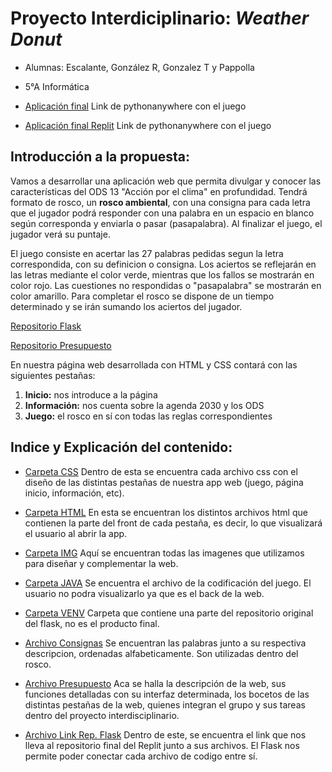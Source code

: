 # Proyecto Interdiciplinario: _Weather Donut_

- Alumnas: Escalante, González R, Gonzalez T y Pappolla  

- 5°A Informática  

- [Aplicación final](http://spappolla.pythonanywhere.com/)
  Link de pythonanywhere con el juego
  
- [Aplicación final Replit](https://Flask-Rosco.melina-micaelam.repl.co)
  Link de pythonanywhere con el juego


## Introducción a la propuesta:

Vamos a desarrollar una aplicación web que permita divulgar y conocer las características del ODS 13 "Acción por el clima" en profundidad. Tendrá formato de rosco, un **rosco ambiental**, con una consigna para cada letra que el jugador podrá responder con una palabra en un espacio en blanco según corresponda y enviarla o pasar
(pasapalabra). 
Al finalizar el juego, el jugador verá su puntaje.

El juego consiste en acertar las 27 palabras pedidas segun la letra correspondida, con su definicion o consigna.
Los aciertos se reflejarán en las letras mediante el color verde, mientras que los fallos se mostrarán en color rojo. Las cuestiones no respondidas o "pasapalabra" 
se mostrarán en color amarillo.
Para completar el rosco se dispone de un tiempo determinado y se irán sumando los aciertos del jugador.



[Repositorio Flask](https://github.com/PioIX/Flask-G15)

[Repositorio Presupuesto](https://github.com/PioIX/G15-TP1-1CUAT/blob/main/Proyecto%20-%20Grupo%2015.pdf)

En nuestra página web desarrollada con HTML y CSS contará con las siguientes pestañas:

  1) **Inicio:** nos introduce a la página
  2) **Información:** nos cuenta sobre la agenda 2030 y los ODS
  3) **Juego:** el rosco en sí con todas las reglas correspondientes

## Indice y Explicación del contenido:

- [Carpeta CSS](https://github.com/PioIX/G15-TP1-1CUAT/tree/main/css)
  Dentro de esta se encuentra cada archivo css con el diseño de las distintas pestañas de nuestra app web (juego, página inicio, información, etc).
  
- [Carpeta HTML](https://github.com/PioIX/G15-TP1-1CUAT/tree/main/html)
  En esta se encuentran los distintos archivos html que contienen la parte del front de cada pestaña, es decir, lo que visualizará el usuario al abrir la app.
  
- [Carpeta IMG](https://github.com/PioIX/G15-TP1-1CUAT/tree/main/img)
  Aquí se encuentran todas las imagenes que utilizamos para diseñar y complementar la web.

- [Carpeta JAVA](https://github.com/PioIX/G15-TP1-1CUAT/tree/main/java)
  Se encuentra el archivo de la codificación del juego. El usuario no podra visualizarlo ya que es el back de la web. 
  
- [Carpeta VENV](https://github.com/PioIX/G15-TP1-1CUAT/tree/main/venv)
  Carpeta que contiene una parte del repositorio original del flask, no es el producto final. 
  
- [Archivo Consignas](https://github.com/PioIX/G15-TP1-1CUAT/blob/main/Consignas.md)
  Se encuentran las palabras junto a su respectiva descripcion, ordenadas alfabeticamente. Son utilizadas dentro del rosco.
  
- [Archivo Presupuesto](https://github.com/PioIX/G15-TP1-1CUAT/blob/main/Proyecto%20-%20Grupo%2015.pdf)
  Aca se halla la descripción de la web, sus funciones detalladas con su interfaz determinada, los bocetos de las distintas pestañas de la web, quienes integran el       grupo y sus tareas dentro del proyecto interdisciplinario.

- [Archivo Link Rep. Flask](https://github.com/PioIX/G15-TP1-1CUAT/blob/main/REPOSITORIO-FLASK.md)
  Dentro de este, se encuentra el link que nos lleva al repositorio final del Replit junto a sus archivos.
  El Flask nos permite poder conectar cada archivo de codigo entre sí. 
  


